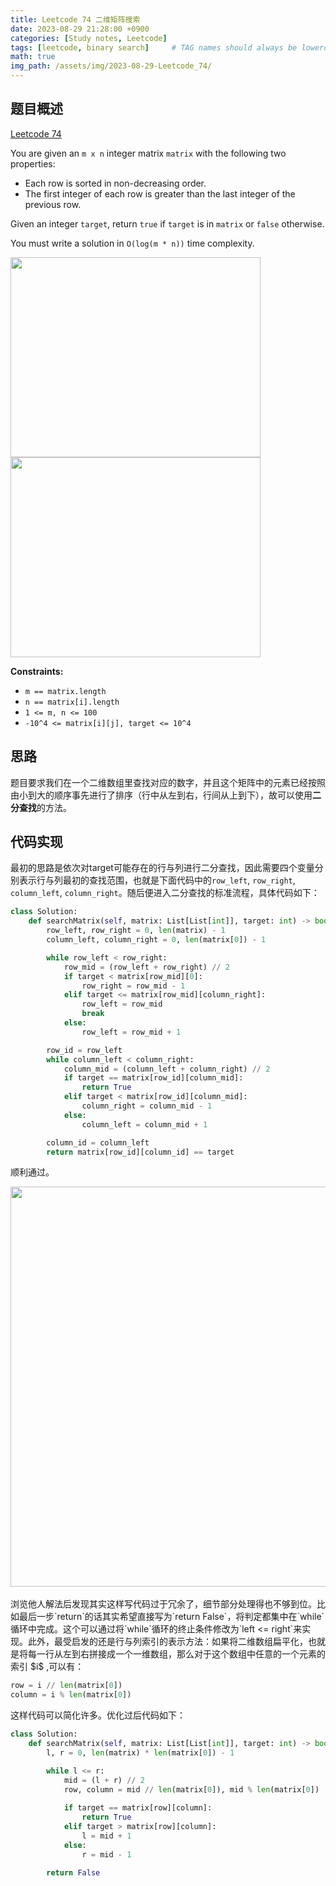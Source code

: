 ```yaml
---
title: Leetcode 74 二维矩阵搜索
date: 2023-08-29 21:28:00 +0900
categories: [Study notes, Leetcode]
tags: [leetcode, binary search]     # TAG names should always be lowercase
math: true
img_path: /assets/img/2023-08-29-Leetcode_74/
---
```


## 题目概述

[Leetcode 74](https://leetcode.com/problems/search-a-2d-matrix/)

You are given an `m x n` integer matrix `matrix` with the following two properties:

- Each row is sorted in non-decreasing order.
- The first integer of each row is greater than the last integer of the previous row.
  
Given an integer `target`, return `true` if `target` is in `matrix` or `false` otherwise.

You must write a solution in `O(log(m * n))` time complexity.

<div style="text-align: left">
<img src="leetcode74_1.png"
        width="400"
        height="320"/>
</div>

<div style="text-align: left">
<img src="leetcode74_2.png"
        width="400"
        height="320"/>
</div>

**Constraints:**
- `m == matrix.length`
- `n == matrix[i].length`
- `1 <= m, n <= 100`
- `-10^4 <= matrix[i][j], target <= 10^4`

## 思路
题目要求我们在一个二维数组里查找对应的数字，并且这个矩阵中的元素已经按照由小到大的顺序事先进行了排序（行中从左到右，行间从上到下），故可以使用**二分查找**的方法。

## 代码实现
最初的思路是依次对target可能存在的行与列进行二分查找，因此需要四个变量分别表示行与列最初的查找范围，也就是下面代码中的`row_left`, `row_right`, `column_left`, `column_right`。随后便进入二分查找的标准流程，具体代码如下：

```python
class Solution:
    def searchMatrix(self, matrix: List[List[int]], target: int) -> bool:
        row_left, row_right = 0, len(matrix) - 1
        column_left, column_right = 0, len(matrix[0]) - 1

        while row_left < row_right:
            row_mid = (row_left + row_right) // 2
            if target < matrix[row_mid][0]:
                row_right = row_mid - 1
            elif target <= matrix[row_mid][column_right]:
                row_left = row_mid
                break
            else:
                row_left = row_mid + 1

        row_id = row_left
        while column_left < column_right:
            column_mid = (column_left + column_right) // 2
            if target == matrix[row_id][column_mid]:
                return True
            elif target < matrix[row_id][column_mid]:
                column_right = column_mid - 1
            else:
                column_left = column_mid + 1

        column_id = column_left
        return matrix[row_id][column_id] == target
```

顺利通过。

<div style="text-align: left">
<img src="leetcode74_3.png"
        width="800"
        height="640"/>
</div>

<br>
浏览他人解法后发现其实这样写代码过于冗余了，细节部分处理得也不够到位。比如最后一步`return`的话其实希望直接写为`return False`，将判定都集中在`while`循环中完成。这个可以通过将`while`循环的终止条件修改为`left <= right`来实现。此外，最受启发的还是行与列索引的表示方法：如果将二维数组扁平化，也就是将每一行从左到右拼接成一个一维数组，那么对于这个数组中任意的一个元素的索引 $i$ ,可以有：

```python
row = i // len(matrix[0])
column = i % len(matrix[0])
```

这样代码可以简化许多。优化过后代码如下：

```python
class Solution:
    def searchMatrix(self, matrix: List[List[int]], target: int) -> bool:
        l, r = 0, len(matrix) * len(matrix[0]) - 1

        while l <= r:
            mid = (l + r) // 2
            row, column = mid // len(matrix[0]), mid % len(matrix[0])
            
            if target == matrix[row][column]:
                return True
            elif target > matrix[row][column]:
                l = mid + 1
            else:
                r = mid - 1

        return False
```